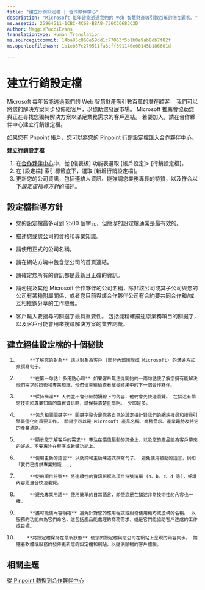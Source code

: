 ```yaml
---
title: "建立行銷設定檔 | 合作夥伴中心"
description: "Microsoft 每年皆能透過我們的 Web 智慧財產吸引數百萬的潛在顧客。"
ms.assetid: 25964511-1CBC-4C68-B8A8-736CC6683C3D
author: MaggiePucciEvans
translationtype: Human Translation
ms.sourcegitcommit: 14ba85c868e59dd1c77063f5b1b0e9ab8db7f82f
ms.openlocfilehash: 1b1eb67c279511fa8cff391140e00145b186601d

---
```


# 建立行銷設定檔


Microsoft 每年皆能透過我們的 Web 智慧財產吸引數百萬的潛在顧客。 我們可以將您的解決方案同步發佈給客戶，以協助您發展市場。 Microsoft 推薦會協助您與正在尋找您獨特解決方案以滿足業務需求的客戶連結。 若要加入，請在合作夥伴中心建立行銷設定檔。

如果您有 Pnpoint 帳戶，[您可以將您的 Pinpoint 行銷設定檔匯入合作夥伴中心](importing-pinpoint-profiles-into-partner-center.md)。

**建立行銷設定檔**

1.  在[合作夥伴中心](http://go.microsoft.com/fwlink/p/?LinkId=808956)中，從 \[儀表板\] 功能表選取 \[帳戶設定\]&gt; \[行銷設定檔\]。
2.  在 \[設定檔\] 索引標籤底下，選取 \[新增行銷設定檔\]。
3.  更新您的公司資訊，包括連絡人資訊、能強調您業務專長的特質，以及符合以下*設定檔指導方針*的描述。

## 設定檔指導方針


-   您的設定檔最多可到 2500 個字元，但簡潔的設定檔通常是最有效的。

-   描述您或您公司的資格和專業知識。

-   請使用正式的公司名稱。

-   請在網站方塊中包含您公司的首頁連結。

-   請確定您所有的資訊都是最新且正確的資訊。

-   請勿提及其他 Microsoft 合作夥伴的公司名稱，除非該公司或其子公司與您的公司有某種附屬關係，或者您目前與該合作夥伴公司有合約要共同合作和/或互相推銷分享的工作機會。

-   客戶輸入要搜尋的關鍵字最具重要性。 包括能精確描述您業務項目的關鍵字，以及客戶可能會用來搜尋解決方案的業界詞彙。

## 建立絕佳設定檔的十個秘訣


1.  
            **了解您的對象** 請以對象為客戶 (而非內部團隊或 Microsoft) 的溝通方式來撰寫句子。

2.  
            **在第一句話上多用點心司** 如果客戶無法從開始的一兩句話便了解您擁有能解決他們需求的技術和專業知識，他們便會繼續查看搜尋結果中的下一個合作夥伴。

3.  
            **保持簡潔** 人們並不會仔細閱讀線上的內容，他們會先快速瀏覽。 在描述有關您技術和專業知識的事實資訊時，請保持清楚且簡明。 少即是多。

4.  
            **包含相關關鍵字** 關鍵字整合是您將自己的設定檔針對我們的網站搜尋和搜尋引擎最佳化的首要工作。 關鍵字可以是 Microsoft 產品名稱、商務需求、產業趨勢及特定的產業通路。

5.  
            **顯示您了解客戶的需求** 專注在價值驅動的詞彙上，以及您的產品能為客戶帶來的好處。不要專注在程序或軟體功能上。

6.  
            **使用主動的語言** 以動詞和主動陳述式撰寫句子。 避免使用被動的語言，例如「我們已提供專業知識...」

7.  
            **使用項目符號** 將連續性的資訊拆解為項目符號清單 (a、b、c、d 等)，好讓內容更適合快速瀏覽。

8.  
            **避免專業用語** 使用簡單的日常語言，即使您是在描述非常技術性的內容也一樣。

9.  
            **盡可能使內容明確** 避免針對您的應用程式或服務使用機巧或虛構的名稱。 以服務的功能來為它們命名，這包括產品能處理的商務需求，或是它們能協助客戶達成的工作或目標。

10. 
            **將設定檔保持在最新狀態** 使您的設定檔與您公司在網站上呈現的內容同步。 請隨著軟體或服務的發佈更新您的設定檔和網站，以提供順暢的客戶體驗。

## 相關主題


[從 Pinpoint 轉換到合作夥伴中心](importing-pinpoint-profiles-into-partner-center.md)

 

 






<!--HONumber=Nov16_HO4-->


